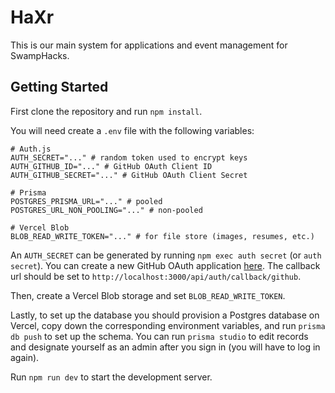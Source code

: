 # HaXr

This is our main system for applications and event management for SwampHacks.

## Getting Started

First clone the repository and run `npm install`.

You will need create a `.env` file with the following variables:

```dotenv
# Auth.js
AUTH_SECRET="..." # random token used to encrypt keys
AUTH_GITHUB_ID="..." # GitHub OAuth Client ID
AUTH_GITHUB_SECRET="..." # GitHub OAuth Client Secret

# Prisma
POSTGRES_PRISMA_URL="..." # pooled
POSTGRES_URL_NON_POOLING="..." # non-pooled

# Vercel Blob
BLOB_READ_WRITE_TOKEN="..." # for file store (images, resumes, etc.)
```

An `AUTH_SECRET` can be generated by running `npm exec auth secret` (or `auth secret`). You can create a new GitHub
OAuth application [here](https://github.com/settings/applications/new). The callback url should be set
to `http://localhost:3000/api/auth/callback/github`.

Then, create a Vercel Blob storage and set `BLOB_READ_WRITE_TOKEN`.

Lastly, to set up the database you should provision a Postgres database on Vercel, copy down the corresponding
environment variables, and run `prisma db push` to set up the schema. You can run `prisma studio` to edit records and
designate yourself as an admin after you sign in (you will have to log in again).

Run `npm run dev` to start the development server.
